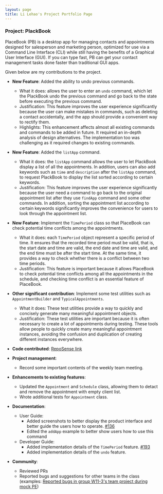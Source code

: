 ```yaml
---
layout: page
title: Li Lehao's Project Portfolio Page
---
```


### Project: PlackBook

PlaceBook (PB) is a desktop app for managing contacts and appointments designed for salesperson and marketing person,
optimized for use via a Command Line Interface (CLI) while still having the benefits of a Graphical User Interface (GUI).
If you can type fast, PB can get your contact management tasks done faster than traditional GUI apps.

Given below are my contributions to the project.

* **New Feature**: Added the ability to undo previous commands.
  * What it does: allows the user to enter an `undo` command, which let the PlackBook undo the previous command
    and go back to the state before executing the previous command.
  * Justification: This feature improves the user experience significantly because the user 
    can make mistakes in commands, such as deleting a contact accidentally, 
    and the app should provide a convenient way to rectify them. 
  * Highlights: This enhancement affects almost all existing commands and commands to be added in future. 
    It required an in-depth analysis of design alternatives. 
    The implementation too was challenging as it required changes to existing commands.
    
* **New Feature**: Added the `listApp` command.
  * What it does: the `listApp` command allows the user to let PlackBook display a list of all the appointments.
    In addition, users can also add keywords such as `time` and `description` after the `listApp` command,
    to request PlackBook to display the list sorted according to certain keywords.
  * Justification: This feature improves the user experience significantly because the user need a command
    to go back to the original appointment list after they use `findApp` command and some other commands.
    In addition, sorting the appointment list according to certain keywords significantly improves the convenience
    for users to look through the appointment list.
    
* **New Feature**: Implement the `TimePeriod` class so that PlaceBook can check potential time conflicts among the appointments.
  * What it does: each `TimePeriod` object represent a specific period of time. 
    It ensures that the recorded time period must be valid, that is, 
    the start date and time are valid, 
    the end date and time are valid, 
    and the end time must be after the start time. 
    At the same time, it provides a way to check whether there is a conflict between two time periods.
  * Justification: This feature is important because it allows PlaceBook to check potential time conflicts among all the
    appointments in the schedule, and checking time conflict is an essential feature of PlaceBook.
    
* **Other significant contribution**: Implement some test utilities such as `AppointmentBuilder` and `TypicalAppointments`.
  * What it does: These test utilities provide a way to quickly and concisely generate many meaningful appointment objects.
  * Justification: These test utilities are important because
    it is often necessary to create a lot of appointments during testing.
    These tools allow people to quickly create many meaningful appointment instances,
    avoiding the confusion and duplication of creating different instances everywhere.
    
* **Code contributed**: [RepoSense link](https://nus-cs2103-ay2122s1.github.io/tp-dashboard/?search=&sort=groupTitle&sortWithin=title&since=2021-09-17&timeframe=commit&mergegroup=&groupSelect=groupByRepos&breakdown=false)
* **Project management**:
    * Record some important contents of the weekly team meeting.

* **Enhancements to existing features**:
    * Updated the `Appointment` and `Schedule` class, allowing them to detact and remove the appointment
      with empty client list.
    * Wrote additional tests for `Appointment` class.
    
* **Documentation**:
    * User Guide:
        * Added screenshots to better display the product interface and better guide the users how to operate. [#136](https://github.com/AY2122S1-CS2103T-T12-3/tp/pull/136)
        * Edited the `addApp` example to better show users how to use this command
    * Developer Guide:
        * Added implementation details of the `TimePeriod` feature. [#193](https://github.com/AY2122S1-CS2103T-T12-3/tp/pull/193)
        * Added implementation details of the `undo` feature.

* **Community**:
    * Reviewed PRs
    * Reported bugs and suggestions for other teams in the class 
      (examples: [Reported bugs in group W11-3's team project during mock PE](https://github.com/Li-Lehao/ped/issues?q=is:issue+is:open))